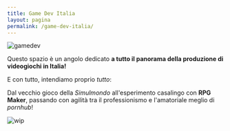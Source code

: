 ```yaml
---
title: Game Dev Italia
layout: pagina
permalink: /game-dev-italia/
---
```


![gamedev](https://media.giphy.com/media/ZUzPMhdAKrndS/giphy.gif)

Questo spazio è un angolo dedicato **a tutto il panorama della produzione di videogiochi in Italia!**

E con tutto, intendiamo proprio _tutto_:

Dal vecchio gioco della _Simulmondo_ all'esperimento casalingo con **RPG Maker**, passando con agilità tra il professionismo e l'amatoriale meglio di _pornhub_!

![wip](http://www.thegorgonlab.com/assets/bundles/images/under-construction.gif)
